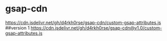 # gsap-cdn

https://cdn.jsdelivr.net/gh/d4rkh0rse/gsap-cdn/custom-gsap-attributes.js
##version 1
https://cdn.jsdelivr.net/gh/d4rkh0rse/gsap-cdn@v1.0/custom-gsap-attributes.js
